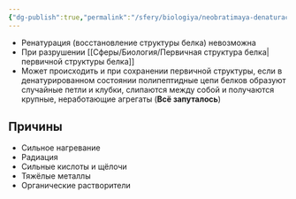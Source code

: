 ```yaml
---
{"dg-publish":true,"permalink":"/sfery/biologiya/neobratimaya-denaturacziya-belka/","tags":["Общаябиология"]}
---
```


- Ренатурация (восстановление структуры белка) невозможна
- При разрушении [[Сферы/Биология/Первичная структура белка\|первичной структуры белка]] 
- Может происходить и при сохранении первичной структуры, если в денатурированном состоянии полипептидные цепи белков образуют случайные петли и клубки, слипаются между собой и получаются крупные, неработающие агрегаты (**Всё запуталось**)
## Причины
- Сильное нагревание
- Радиация
- Сильные кислоты и щёлочи
- Тяжёлые металлы
- Органические растворители
